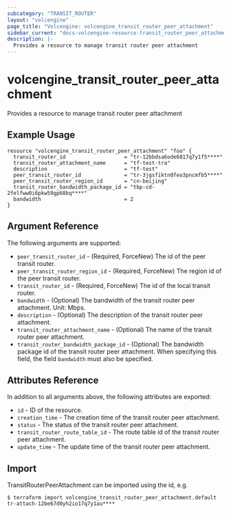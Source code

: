 ```yaml
---
subcategory: "TRANSIT_ROUTER"
layout: "volcengine"
page_title: "Volcengine: volcengine_transit_router_peer_attachment"
sidebar_current: "docs-volcengine-resource-transit_router_peer_attachment"
description: |-
  Provides a resource to manage transit router peer attachment
---
```

# volcengine_transit_router_peer_attachment
Provides a resource to manage transit router peer attachment
## Example Usage
```hcl
resource "volcengine_transit_router_peer_attachment" "foo" {
  transit_router_id                   = "tr-12bbdsa6ode6817q7y1f5****"
  transit_router_attachment_name      = "tf-test-tra"
  description                         = "tf-test"
  peer_transit_router_id              = "tr-3jgsfiktn0feo3pncmfb5****"
  peer_transit_router_region_id       = "cn-beijing"
  transit_router_bandwidth_package_id = "tbp-cd-2felfww0i6pkw59gp68bq****"
  bandwidth                           = 2
}
```
## Argument Reference
The following arguments are supported:
* `peer_transit_router_id` - (Required, ForceNew) The id of the peer transit router.
* `peer_transit_router_region_id` - (Required, ForceNew) The region id of the peer transit router.
* `transit_router_id` - (Required, ForceNew) The id of the local transit router.
* `bandwidth` - (Optional) The bandwidth of the transit router peer attachment. Unit: Mbps.
* `description` - (Optional) The description of the transit router peer attachment.
* `transit_router_attachment_name` - (Optional) The name of the transit router peer attachment.
* `transit_router_bandwidth_package_id` - (Optional) The bandwidth package id of the transit router peer attachment. When specifying this field, the field `bandwidth` must also be specified.

## Attributes Reference
In addition to all arguments above, the following attributes are exported:
* `id` - ID of the resource.
* `creation_time` - The creation time of the transit router peer attachment.
* `status` - The status of the transit router peer attachment.
* `transit_router_route_table_id` - The route table id of the transit router peer attachment.
* `update_time` - The update time of the transit router peer attachment.


## Import
TransitRouterPeerAttachment can be imported using the id, e.g.
```
$ terraform import volcengine_transit_router_peer_attachment.default tr-attach-12be67d0yh2io17q7y1au****
```

